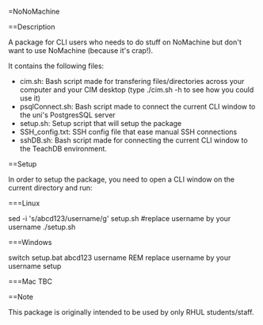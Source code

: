 =NoNoMachine

==Description

A package for CLI users who needs to do stuff on NoMachine but don't want to use NoMachine (because it's crap!).

It contains the following files:
- cim.sh: Bash script made for transfering files/directories across your computer and your CIM desktop (type ./cim.sh -h to see how you could use it)
- psqlConnect.sh: Bash script made to connect the current CLI window to the uni's PostgresSQL server
- setup.sh: Setup script that will setup the package
- SSH_config.txt: SSH config file that ease manual SSH connections
- sshDB.sh: Bash script made for connecting the current CLI window to the TeachDB environment.

==Setup

In order to setup the package, you need to open a CLI window on the current directory and run:

===Linux

sed -i 's/abcd123/username/g' setup.sh #replace username by your username
./setup.sh

===Windows

switch setup.bat abcd123 username REM replace username by your username
setup

===Mac
TBC

==Note

This package is originally intended to be used by only RHUL students/staff.
